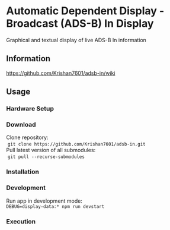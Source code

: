 # Automatic Dependent Display - Broadcast (ADS-B) In Display
Graphical and textual display of live ADS-B In information

## Information
https://github.com/Krishan7601/adsb-in/wiki

## Usage
### Hardware Setup
### Download
Clone repository:  
  `git clone https://github.com/Krishan7601/adsb-in.git`  
Pull latest version of all submodules:  
  `git pull --recurse-submodules`  
### Installation
### Development
Run app in development mode:  
  `DEBUG=display-data:* npm run devstart`
### Execution
